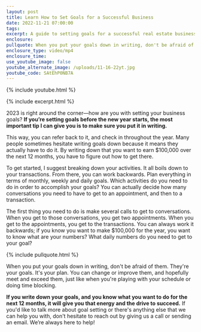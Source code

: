```yaml
---
layout: post
title: Learn How to Set Goals for a Successful Business
date: 2022-11-21 07:00:00
tags:
excerpt: A guide to setting goals for a successful real estate business in 2023.
enclosure:
pullquote: When you put your goals down in writing, don't be afraid of them.
enclosure_type: video/mp4
enclosure_time:
use_youtube_image: false
youtube_alternate_image: /uploads/11-16-22yt.jpg
youtube_code: SAtEhP0NB7A
---
```

{% include youtube.html %}

{% include excerpt.html %}

2023 is right around the corner—how are you with setting your business goals? **If you’re setting goals before the new year starts, the most important tip I can give you is to make sure you put it in writing.**

This way, you can refer back to it, and check in throughout the year. Many people sometimes hesitate writing goals down because it means they actually have to do it. By writing down that you want to earn $100,000 over the next 12 months, you have to figure out how to get there.

To get started, I suggest breaking down your activities. It all boils down to your transactions. From there, you can work backwards. Plan everything in terms of monthly, weekly and daily goals. Which activities do you need to do in order to accomplish your goals? You can actually decide how many conversations you need to have to get to an appointment, and then to a transaction.

The first thing you need to do is make several calls to get to conversations. When you get to those conversations, you get two appointments. When you get to the appointments, you get to the transactions. You can always work it backwards; if you know you want to make $100,000 for the year, you want to know what are your numbers? What daily numbers do you need to get to your goal?&nbsp;

{% include pullquote.html %}

When you put your goals down in writing, don't be afraid of them. They're your goals. It's your plan. You can change or improve them, and hopefully meet and exceed them, just like when you're playing with your schedule or doing time blocking.

**If you write down your goals, and you know what you want to do for the next 12 months, it will give you that energy and the drive to succeed.** If you'd like to talk more about goal setting or there's anything else that we can help you with, don't hesitate to reach out by giving us a call or sending an email. We’re always here to help\!